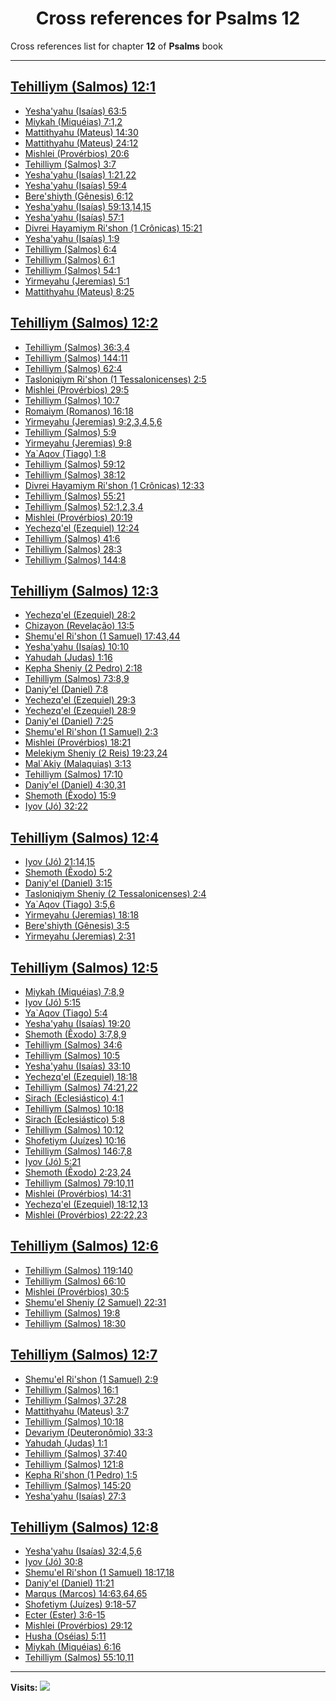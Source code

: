 <div align="center">

# Cross references for **Psalms 12**
</div>

Cross references list for chapter **12** of **Psalms** book

---

<h2 id="1"><a href="https://bible.ozzuu.com/pt_yah/Psa/12#1" target="_blank">Tehilliym (Salmos) 12:1</a></h2>

- [Yesha'yahu (Isaías) 63:5](https://bible.ozzuu.com/pt_yah/Isa/63#5)
- [Miykah (Miquéias) 7:1,2](https://bible.ozzuu.com/pt_yah/Mic/7#1)
- [Mattithyahu (Mateus) 14:30](https://bible.ozzuu.com/pt_yah/Mat/14#30)
- [Mattithyahu (Mateus) 24:12](https://bible.ozzuu.com/pt_yah/Mat/24#12)
- [Mishlei (Provérbios) 20:6](https://bible.ozzuu.com/pt_yah/Pro/20#6)
- [Tehilliym (Salmos) 3:7](https://bible.ozzuu.com/pt_yah/Psa/3#7)
- [Yesha'yahu (Isaías) 1:21,22](https://bible.ozzuu.com/pt_yah/Isa/1#21)
- [Yesha'yahu (Isaías) 59:4](https://bible.ozzuu.com/pt_yah/Isa/59#4)
- [Bere'shiyth (Gênesis) 6:12](https://bible.ozzuu.com/pt_yah/Gen/6#12)
- [Yesha'yahu (Isaías) 59:13,14,15](https://bible.ozzuu.com/pt_yah/Isa/59#13)
- [Yesha'yahu (Isaías) 57:1](https://bible.ozzuu.com/pt_yah/Isa/57#1)
- [Divrei Hayamiym Ri'shon (1 Crônicas) 15:21](https://bible.ozzuu.com/pt_yah/1Ch/15#21)
- [Yesha'yahu (Isaías) 1:9](https://bible.ozzuu.com/pt_yah/Isa/1#9)
- [Tehilliym (Salmos) 6:4](https://bible.ozzuu.com/pt_yah/Psa/6#4)
- [Tehilliym (Salmos) 6:1](https://bible.ozzuu.com/pt_yah/Psa/6#1)
- [Tehilliym (Salmos) 54:1](https://bible.ozzuu.com/pt_yah/Psa/54#1)
- [Yirmeyahu (Jeremias) 5:1](https://bible.ozzuu.com/pt_yah/Jer/5#1)
- [Mattithyahu (Mateus) 8:25](https://bible.ozzuu.com/pt_yah/Mat/8#25)
<h2 id="2"><a href="https://bible.ozzuu.com/pt_yah/Psa/12#2" target="_blank">Tehilliym (Salmos) 12:2</a></h2>

- [Tehilliym (Salmos) 36:3,4](https://bible.ozzuu.com/pt_yah/Psa/36#3)
- [Tehilliym (Salmos) 144:11](https://bible.ozzuu.com/pt_yah/Psa/144#11)
- [Tehilliym (Salmos) 62:4](https://bible.ozzuu.com/pt_yah/Psa/62#4)
- [Tasloniqiym Ri'shon (1 Tessalonicenses) 2:5](https://bible.ozzuu.com/pt_yah/1Th/2#5)
- [Mishlei (Provérbios) 29:5](https://bible.ozzuu.com/pt_yah/Pro/29#5)
- [Tehilliym (Salmos) 10:7](https://bible.ozzuu.com/pt_yah/Psa/10#7)
- [Romaiym (Romanos) 16:18](https://bible.ozzuu.com/pt_yah/Rom/16#18)
- [Yirmeyahu (Jeremias) 9:2,3,4,5,6](https://bible.ozzuu.com/pt_yah/Jer/9#2)
- [Tehilliym (Salmos) 5:9](https://bible.ozzuu.com/pt_yah/Psa/5#9)
- [Yirmeyahu (Jeremias) 9:8](https://bible.ozzuu.com/pt_yah/Jer/9#8)
- [Ya`Aqov (Tiago) 1:8](https://bible.ozzuu.com/pt_yah/Jam/1#8)
- [Tehilliym (Salmos) 59:12](https://bible.ozzuu.com/pt_yah/Psa/59#12)
- [Tehilliym (Salmos) 38:12](https://bible.ozzuu.com/pt_yah/Psa/38#12)
- [Divrei Hayamiym Ri'shon (1 Crônicas) 12:33](https://bible.ozzuu.com/pt_yah/1Ch/12#33)
- [Tehilliym (Salmos) 55:21](https://bible.ozzuu.com/pt_yah/Psa/55#21)
- [Tehilliym (Salmos) 52:1,2,3,4](https://bible.ozzuu.com/pt_yah/Psa/52#1)
- [Mishlei (Provérbios) 20:19](https://bible.ozzuu.com/pt_yah/Pro/20#19)
- [Yechezq'el (Ezequiel) 12:24](https://bible.ozzuu.com/pt_yah/Eze/12#24)
- [Tehilliym (Salmos) 41:6](https://bible.ozzuu.com/pt_yah/Psa/41#6)
- [Tehilliym (Salmos) 28:3](https://bible.ozzuu.com/pt_yah/Psa/28#3)
- [Tehilliym (Salmos) 144:8](https://bible.ozzuu.com/pt_yah/Psa/144#8)
<h2 id="3"><a href="https://bible.ozzuu.com/pt_yah/Psa/12#3" target="_blank">Tehilliym (Salmos) 12:3</a></h2>

- [Yechezq'el (Ezequiel) 28:2](https://bible.ozzuu.com/pt_yah/Eze/28#2)
- [Chizayon (Revelação) 13:5](https://bible.ozzuu.com/pt_yah/Rev/13#5)
- [Shemu'el Ri'shon (1 Samuel) 17:43,44](https://bible.ozzuu.com/pt_yah/1Sm/17#43)
- [Yesha'yahu (Isaías) 10:10](https://bible.ozzuu.com/pt_yah/Isa/10#10)
- [Yahudah (Judas) 1:16](https://bible.ozzuu.com/pt_yah/Jde/1#16)
- [Kepha Sheniy (2 Pedro) 2:18](https://bible.ozzuu.com/pt_yah/2Pe/2#18)
- [Tehilliym (Salmos) 73:8,9](https://bible.ozzuu.com/pt_yah/Psa/73#8)
- [Daniy'el (Daniel) 7:8](https://bible.ozzuu.com/pt_yah/Dan/7#8)
- [Yechezq'el (Ezequiel) 29:3](https://bible.ozzuu.com/pt_yah/Eze/29#3)
- [Yechezq'el (Ezequiel) 28:9](https://bible.ozzuu.com/pt_yah/Eze/28#9)
- [Daniy'el (Daniel) 7:25](https://bible.ozzuu.com/pt_yah/Dan/7#25)
- [Shemu'el Ri'shon (1 Samuel) 2:3](https://bible.ozzuu.com/pt_yah/1Sm/2#3)
- [Mishlei (Provérbios) 18:21](https://bible.ozzuu.com/pt_yah/Pro/18#21)
- [Melekiym Sheniy (2 Reis) 19:23,24](https://bible.ozzuu.com/pt_yah/2Ki/19#23)
- [Mal`Akiy (Malaquias) 3:13](https://bible.ozzuu.com/pt_yah/Mal/3#13)
- [Tehilliym (Salmos) 17:10](https://bible.ozzuu.com/pt_yah/Psa/17#10)
- [Daniy'el (Daniel) 4:30,31](https://bible.ozzuu.com/pt_yah/Dan/4#30)
- [Shemoth (Êxodo) 15:9](https://bible.ozzuu.com/pt_yah/Exo/15#9)
- [Iyov (Jó) 32:22](https://bible.ozzuu.com/pt_yah/Job/32#22)
<h2 id="4"><a href="https://bible.ozzuu.com/pt_yah/Psa/12#4" target="_blank">Tehilliym (Salmos) 12:4</a></h2>

- [Iyov (Jó) 21:14,15](https://bible.ozzuu.com/pt_yah/Job/21#14)
- [Shemoth (Êxodo) 5:2](https://bible.ozzuu.com/pt_yah/Exo/5#2)
- [Daniy'el (Daniel) 3:15](https://bible.ozzuu.com/pt_yah/Dan/3#15)
- [Tasloniqiym Sheniy (2 Tessalonicenses) 2:4](https://bible.ozzuu.com/pt_yah/2Th/2#4)
- [Ya`Aqov (Tiago) 3:5,6](https://bible.ozzuu.com/pt_yah/Jam/3#5)
- [Yirmeyahu (Jeremias) 18:18](https://bible.ozzuu.com/pt_yah/Jer/18#18)
- [Bere'shiyth (Gênesis) 3:5](https://bible.ozzuu.com/pt_yah/Gen/3#5)
- [Yirmeyahu (Jeremias) 2:31](https://bible.ozzuu.com/pt_yah/Jer/2#31)
<h2 id="5"><a href="https://bible.ozzuu.com/pt_yah/Psa/12#5" target="_blank">Tehilliym (Salmos) 12:5</a></h2>

- [Miykah (Miquéias) 7:8,9](https://bible.ozzuu.com/pt_yah/Mic/7#8)
- [Iyov (Jó) 5:15](https://bible.ozzuu.com/pt_yah/Job/5#15)
- [Ya`Aqov (Tiago) 5:4](https://bible.ozzuu.com/pt_yah/Jam/5#4)
- [Yesha'yahu (Isaías) 19:20](https://bible.ozzuu.com/pt_yah/Isa/19#20)
- [Shemoth (Êxodo) 3:7,8,9](https://bible.ozzuu.com/pt_yah/Exo/3#7)
- [Tehilliym (Salmos) 34:6](https://bible.ozzuu.com/pt_yah/Psa/34#6)
- [Tehilliym (Salmos) 10:5](https://bible.ozzuu.com/pt_yah/Psa/10#5)
- [Yesha'yahu (Isaías) 33:10](https://bible.ozzuu.com/pt_yah/Isa/33#10)
- [Yechezq'el (Ezequiel) 18:18](https://bible.ozzuu.com/pt_yah/Eze/18#18)
- [Tehilliym (Salmos) 74:21,22](https://bible.ozzuu.com/pt_yah/Psa/74#21)
- [Sirach (Eclesiástico) 4:1](https://bible.ozzuu.com/pt_yah/Sir/4#1)
- [Tehilliym (Salmos) 10:18](https://bible.ozzuu.com/pt_yah/Psa/10#18)
- [Sirach (Eclesiástico) 5:8](https://bible.ozzuu.com/pt_yah/Sir/5#8)
- [Tehilliym (Salmos) 10:12](https://bible.ozzuu.com/pt_yah/Psa/10#12)
- [Shofetiym (Juízes) 10:16](https://bible.ozzuu.com/pt_yah/Jdg/10#16)
- [Tehilliym (Salmos) 146:7,8](https://bible.ozzuu.com/pt_yah/Psa/146#7)
- [Iyov (Jó) 5:21](https://bible.ozzuu.com/pt_yah/Job/5#21)
- [Shemoth (Êxodo) 2:23,24](https://bible.ozzuu.com/pt_yah/Exo/2#23)
- [Tehilliym (Salmos) 79:10,11](https://bible.ozzuu.com/pt_yah/Psa/79#10)
- [Mishlei (Provérbios) 14:31](https://bible.ozzuu.com/pt_yah/Pro/14#31)
- [Yechezq'el (Ezequiel) 18:12,13](https://bible.ozzuu.com/pt_yah/Eze/18#12)
- [Mishlei (Provérbios) 22:22,23](https://bible.ozzuu.com/pt_yah/Pro/22#22)
<h2 id="6"><a href="https://bible.ozzuu.com/pt_yah/Psa/12#6" target="_blank">Tehilliym (Salmos) 12:6</a></h2>

- [Tehilliym (Salmos) 119:140](https://bible.ozzuu.com/pt_yah/Psa/119#140)
- [Tehilliym (Salmos) 66:10](https://bible.ozzuu.com/pt_yah/Psa/66#10)
- [Mishlei (Provérbios) 30:5](https://bible.ozzuu.com/pt_yah/Pro/30#5)
- [Shemu'el Sheniy (2 Samuel) 22:31](https://bible.ozzuu.com/pt_yah/2Sm/22#31)
- [Tehilliym (Salmos) 19:8](https://bible.ozzuu.com/pt_yah/Psa/19#8)
- [Tehilliym (Salmos) 18:30](https://bible.ozzuu.com/pt_yah/Psa/18#30)
<h2 id="7"><a href="https://bible.ozzuu.com/pt_yah/Psa/12#7" target="_blank">Tehilliym (Salmos) 12:7</a></h2>

- [Shemu'el Ri'shon (1 Samuel) 2:9](https://bible.ozzuu.com/pt_yah/1Sm/2#9)
- [Tehilliym (Salmos) 16:1](https://bible.ozzuu.com/pt_yah/Psa/16#1)
- [Tehilliym (Salmos) 37:28](https://bible.ozzuu.com/pt_yah/Psa/37#28)
- [Mattithyahu (Mateus) 3:7](https://bible.ozzuu.com/pt_yah/Mat/3#7)
- [Tehilliym (Salmos) 10:18](https://bible.ozzuu.com/pt_yah/Psa/10#18)
- [Devariym (Deuteronômio) 33:3](https://bible.ozzuu.com/pt_yah/Deu/33#3)
- [Yahudah (Judas) 1:1](https://bible.ozzuu.com/pt_yah/Jde/1#1)
- [Tehilliym (Salmos) 37:40](https://bible.ozzuu.com/pt_yah/Psa/37#40)
- [Tehilliym (Salmos) 121:8](https://bible.ozzuu.com/pt_yah/Psa/121#8)
- [Kepha Ri'shon (1 Pedro) 1:5](https://bible.ozzuu.com/pt_yah/1Pe/1#5)
- [Tehilliym (Salmos) 145:20](https://bible.ozzuu.com/pt_yah/Psa/145#20)
- [Yesha'yahu (Isaías) 27:3](https://bible.ozzuu.com/pt_yah/Isa/27#3)
<h2 id="8"><a href="https://bible.ozzuu.com/pt_yah/Psa/12#8" target="_blank">Tehilliym (Salmos) 12:8</a></h2>

- [Yesha'yahu (Isaías) 32:4,5,6](https://bible.ozzuu.com/pt_yah/Isa/32#4)
- [Iyov (Jó) 30:8](https://bible.ozzuu.com/pt_yah/Job/30#8)
- [Shemu'el Ri'shon (1 Samuel) 18:17,18](https://bible.ozzuu.com/pt_yah/1Sm/18#17)
- [Daniy'el (Daniel) 11:21](https://bible.ozzuu.com/pt_yah/Dan/11#21)
- [Marqus (Marcos) 14:63,64,65](https://bible.ozzuu.com/pt_yah/Mar/14#63)
- [Shofetiym (Juízes) 9:18-57](https://bible.ozzuu.com/pt_yah/Jdg/9#18)
- [Ecter (Ester) 3:6-15](https://bible.ozzuu.com/pt_yah/Est/3#6)
- [Mishlei (Provérbios) 29:12](https://bible.ozzuu.com/pt_yah/Pro/29#12)
- [Husha (Oséias) 5:11](https://bible.ozzuu.com/pt_yah/Hos/5#11)
- [Miykah (Miquéias) 6:16](https://bible.ozzuu.com/pt_yah/Mic/6#16)
- [Tehilliym (Salmos) 55:10,11](https://bible.ozzuu.com/pt_yah/Psa/55#10)


---

**Visits:**
![](https://profile-counter.glitch.me/visitCounter_crossrefs34/count.svg)
